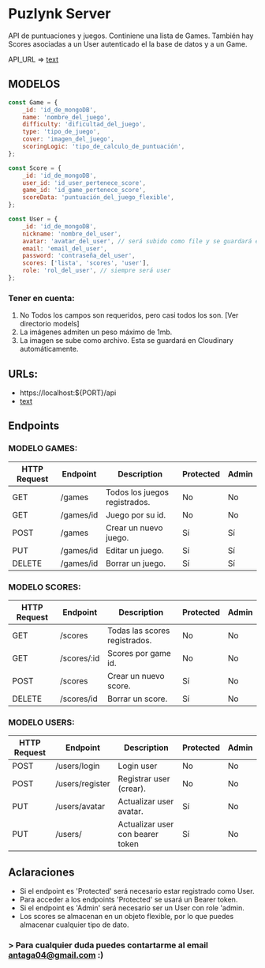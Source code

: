 # Puzlynk Server

API de puntuaciones y juegos. Continiene una lista de Games. También hay Scores asociadas a un User autenticado el la base de datos y a un Game.

API_URL => [text](https://puzlynkapi.vercel.app/)

## MODELOS

```javascript
const Game = {
    _id: 'id_de_mongoDB',
    name: 'nombre_del_juego',
    difficulty: 'dificultad_del_juego',
    type: 'tipo_de_juego',
    cover: 'imagen_del_juego',
    scoringLogic: 'tipo_de_calculo_de_puntuación',
};

const Score = {
    _id: 'id_de_mongoDB',
    user_id: 'id_user_pertenece_score',
    game_id: 'id_game_pertenece_score',
    scoreData: 'puntuación_del_juego_flexible',
};

const User = {
    _id: 'id_de_mongoDB',
    nickname: 'nombre_del_user',
    avatar: 'avatar_del_user', // será subido como file y se guardará en Cloudinary
    email: 'email_del_user',
    password: 'contraseña_del_user',
    scores: ['lista', 'scores', 'user'],
    role: 'rol_del_user', // siempre será user
};
```

### Tener en cuenta:

1. No Todos los campos son requeridos, pero casi todos los son. [Ver directorio models]
2. La imágenes admiten un peso máximo de 1mb.
3. La imagen se sube como archivo. Esta se guardará en Cloudinary automáticamente.

## URLs:

- https://localhost:${PORT}/api
- [text](https://puzlynkapi.vercel.app/)

## Endpoints

### MODELO GAMES:

| HTTP Request | Endpoint  | Description                   | Protected | Admin |
| ------------ | --------- | ----------------------------- | --------- | ----- |
| GET          | /games    | Todos los juegos registrados. | No        | No    |
| GET          | /games/id | Juego por su id.              | No        | No    |
| POST         | /games    | Crear un nuevo juego.         | Sí        | Sí    |
| PUT          | /games/id | Editar un juego.              | Sí        | Sí    |
| DELETE       | /games/id | Borrar un juego.              | Sí        | Sí    |

### MODELO SCORES:

| HTTP Request | Endpoint    | Description                   | Protected | Admin |
| ------------ | ----------- | ----------------------------- | --------- | ----- |
| GET          | /scores     | Todas las scores registrados. | No        | No    |
| GET          | /scores/:id | Scores por game id.           | No        | No    |
| POST         | /scores     | Crear un nuevo score.         | Sí        | No    |
| DELETE       | /scores/id  | Borrar un score.              | Sí        | No    |

### MODELO USERS:

| HTTP Request | Endpoint        | Description                      | Protected | Admin |
| ------------ | --------------- | -------------------------------- | --------- | ----- |
| POST         | /users/login    | Login user                       | No        | No    |
| POST         | /users/register | Registrar user (crear).          | No        | No    |
| PUT          | /users/avatar   | Actualizar user avatar.          | Sí        | No    |
| PUT          | /users/         | Actualizar user con bearer token | Sí        | No    |

## Aclaraciones

- Si el endpoint es 'Protected' será necesario estar registrado como User.
- Para acceder a los endpoints 'Protected' se usará un Bearer token.
- Si el endpoint es 'Admin' será necesario ser un User con role 'admin.
- Los scores se almacenan en un objeto flexible, por lo que puedes almacenar cualquier tipo de dato.

### > Para cualquier duda puedes contartarme al email antaga04@gmail.com :)
